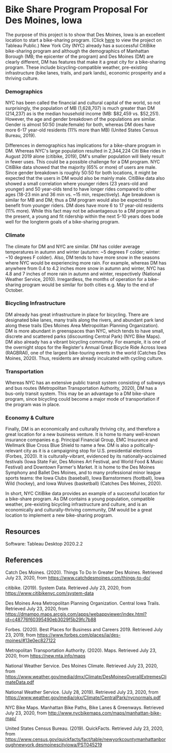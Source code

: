# Bike Share Program Proposal For Des Moines, Iowa

The purpose of this project is to show that Des Moines, Iowa is an excellent location to start a bike-sharing program. (Click [here](https://public.tableau.com/views/bikesharing_15955439746730/NYCvsDM?:language=en&:display_count=y&publish=yes&:origin=viz_share_link) to view the project on Tableau Public.) New York City (NYC) already has a successful CitiBike bike-sharing program and although the demographics of Manhattan Borough (MB; the epicenter of the program) and Des Moines (DM) are clearly different, DM has features that make it a great city for a bike-sharing program. These include bicycling-compatible weather, pre-existing infrastructure (bike lanes, trails, and park lands), economic prosperity and a thriving culture. 

### Demographics
NYC has been called the financial and cultural capital of the world, so not surprisingly, the population of MB (1,628,707) is much greater than DM (214,237) as is the median household income (MB: $82,459 vs. $52,251). However, the age and gender breakdown of the populations are similar. Gender is almost 50:50 (male:female) for both, whereas DM does have more 6-17 year-old residents (11% more than MB) (United States Census Bureau, 2019).

Differences in demographics has implications for a bike-share program in DM. Whereas NYC's large population resulted in 2,344,224 Citi Bike rides in August 2019 alone (citibike, 2019), DM's smaller population will likely result in fewer uses. This could be a possible challenge for a DM program. NYC CitiBike data showed that the majority (65% or more) of users are male. Since gender breakdown is roughly 50:50 for both locations, it might be expected that the users in DM would also be mainly male. CitiBike data also showed a small correlation where younger riders (23 years-old and younger) and 50 year-olds tend to have longer rides compared to other ages (18-23 min and 36 min vs. ~15 min, respectively). Age breakdown is similar for MB and DM; thus a DM program would also be expected to benefit from younger riders. DM does have more 6 to 17 year-old residents (11% more). While this fact may not be advantageous to a DM program at the present, a young and fit ridership within the next 5-10 years does bode well for the longterm goals of a bike-sharing program. 

### Climate
The climate for DM and NYC are similar. DM has colder average temperatures in autumn and winter (autumn: ~5 degrees F colder; winter: ~10 degrees F colder). Also, DM tends to have more snow in the seasons where NYC would be experiencing more rain. For example, whereas DM has anywhere from 0.4 to 4.2 inches more snow in autumn and winter, NYC has 4.8 and 7 inches of more rain in autumn and winter, respectively (National Weather Service, 2010). Irregardless, the months of operation for a bike-sharing program would be similar for both cities e.g. May to the end of October. 

### Bicycling Infrastructure
DM already has great infrastructure in place for bicycling. There are designated bike lanes, many trails along the rivers, and abundant park land along these trails (Des Moines Area Metropolitan Planning Organization). DM is more abundant in greenspaces than NYC, which tends to have small, discrete and scattered parks (discounting Central Park) (NYC Bike Maps). DM also already has a vibrant bicycling community. For example, it is one of the overnight stops for the Register's Annual Great Bicycle Ride Across Iowa (RAGBRAI), one of the largest bike-touring events in the world (Catches Des Moines, 2020). Thus, residents are already inculcated with cycling culture. 

### Transportation
Whereas NYC has an extensive public transit system consisting of subways and bus routes (Metropolitan Transportation Authority, 2020), DM has a bus-only transit system. This may be an advantage to a DM bike-share program, since bicycling could become a major mode of transportation if the program was in place. 

### Economy & Culture
Finally, DM is an economically and culturally thriving city, and therefore a great location for a new business venture. It is home to many well-known insurance companies e.g. Principal Financial Group, EMC Insurance and Wellmark Blue Cross Blue Shield to name a few. DM is also a poltically-relevant city as it is a campaigning stop for U.S. presidential elections (Forbes, 2020). It is culturally-vibrant, evidenced by its nationally-acclaimed festivals (Iowa State Fair, Des Moines Art Festival, and World Food & Music Festival) and Downtown Farmer's Market. It is home to the Des Moines Symphony and Ballet Des Moines, and to many professional minor league sports teams: the Iowa Clubs (baseball), Iowa Barnstormers (football), Iowa Wild (hockey), and Iowa Wolves (basketball) (Catches Des Moines, 2020).

In short, NYC CitiBike data provides an example of a successful location for a bike-share program. As DM contains a young population, compatible weather, pre-existing bicycling infrastructure and culture, and is an economically and culturally-thriving community, DM would be a great location to implement a new bike-sharing program. 

## Resources
Software: Tableau Desktop 2020.2.2

## References
Catch Des Moines. (2020). Things To Do In Greater Des Moines. Retrieved July 23, 2020, from https://www.catchdesmoines.com/things-to-do/

citibike. (2019). System Data. Retrieved July 23, 2020, from https://www.citibikenyc.com/system-data

Des Moines Area Metropolitan Planning Organization. Central Iowa Trails. Retrieved July 23, 2020, from https://dmampo.maps.arcgis.com/apps/webappviewer/index.html?id=c48776f60395490eb3029f5b29fc7b88

Forbes. (2020). Best Places for Business and Careers 2019. Retrieved July 23, 2019, from https://www.forbes.com/places/ia/des-moines/#13e0ec827122

Metropolitan Transportation Authority. (2020). Maps. Retrieved July 23, 2020, from https://new.mta.info/maps

National Weather Service. Des Moines Climate. Retrieved July 23, 2020, from https://www.weather.gov/media/dmx/Climate/DesMoinesOverallExtremesClimateData.pdf

National Weather Service. (July 28, 2019). Retrieved July 23, 2020, from https://www.weather.gov/media/okx/Climate/CentralPark/nycnormals.pdf

NYC Bike Maps. Manhattan Bike Paths, Bike Lanes & Greenways. Retrieved July 23, 2020, from http://www.nycbikemaps.com/maps/manhattan-bike-map/

United States Census Bureau. (2019). QuickFacts. Retrieved July 23, 2020, from https://www.census.gov/quickfacts/fact/table/newyorkcountymanhattanboroughnewyork,desmoinescityiowa/PST045219